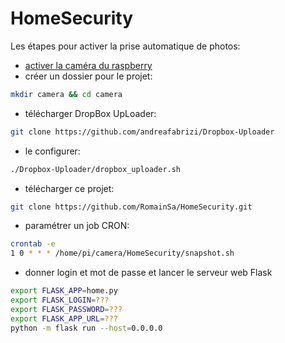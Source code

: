 # HomeSecurity

Les étapes pour activer la prise automatique de photos:
- [activer la caméra du raspberry](https://www.raspberrypi.org/documentation/usage/camera/README.md)
- créer un dossier pour le projet:
```bash
mkdir camera && cd camera
```
- télécharger DropBox UpLoader:
```bash
git clone https://github.com/andreafabrizi/Dropbox-Uploader
```
- le configurer:
```bash
./Dropbox-Uploader/dropbox_uploader.sh
```
- télécharger ce projet:
```bash
git clone https://github.com/RomainSa/HomeSecurity.git
```
- paramétrer un job CRON:
```bash
crontab -e
1 0 * * * /home/pi/camera/HomeSecurity/snapshot.sh
```
- donner login et mot de passe et lancer le serveur web Flask
```bash
export FLASK_APP=home.py
export FLASK_LOGIN=???
export FLASK_PASSWORD=???
export FLASK_APP_URL=???
python -m flask run --host=0.0.0.0
```
